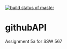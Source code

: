 [![build status of master](https://travis-ci.org/mameer1/githubAPI.svg?branch=master)](https://travis-ci.org/mameer1/githubAPI)

# githubAPI

Assignment 5a for SSW 567
